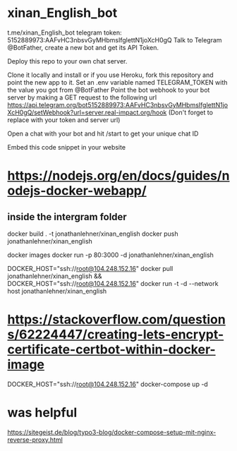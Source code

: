 # xinan_English_bot
t.me/xinan_English_bot 
telegram token: 5152889973:AAFvHC3nbsvGyMHbmsIfglettN1joXcH0gQ
Talk to Telegram @BotFather, create a new bot and get its API Token.

Deploy this repo to your own chat server.

Clone it locally and install or if you use Heroku, fork this repository and point the new app to it.
Set an .env variable named TELEGRAM_TOKEN with the value you got from @BotFather
Point the bot webhook to your bot server by making a GET request to the following url 
https://api.telegram.org/bot5152889973:AAFvHC3nbsvGyMHbmsIfglettN1joXcH0gQ/setWebhook?url=server.real-impact.org/hook (Don't forget to replace with your token and server url)

Open a chat with your bot and hit /start to get your unique chat ID

Embed this code snippet in your website

<script> 
    window.intergramId = "Your unique chat ID"
    window.intergramServer = "Server url"
</script>
<script id="intergram" type="text/javascript" src="<Server url>/js/widget.js"></script>


# https://nodejs.org/en/docs/guides/nodejs-docker-webapp/
## inside the intergram folder
docker build . -t jonathanlehner/xinan_english
docker push jonathanlehner/xinan_english

docker images
docker run -p 80:3000 -d jonathanlehner/xinan_english


DOCKER_HOST="ssh://root@104.248.152.16" docker pull jonathanlehner/xinan_english && DOCKER_HOST="ssh://root@104.248.152.16" docker run -t -d --network host jonathanlehner/xinan_english

# https://stackoverflow.com/questions/62224447/creating-lets-encrypt-certificate-certbot-within-docker-image

DOCKER_HOST="ssh://root@104.248.152.16" docker-compose up -d

# was helpful
https://sitegeist.de/blog/typo3-blog/docker-compose-setup-mit-nginx-reverse-proxy.html 